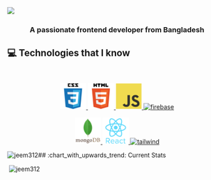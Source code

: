 <a href="https://www.facebook.com/mirhussainmurtaza/">
<img src="https://i.ibb.co/K06jCkK/futurism-perspective-digital-nomads-lifestyle.jpg" />
</a>




<h3 align="center">A passionate frontend developer from Bangladesh</h3>



## :computer: Technologies that I know
<br />
<p align="center"> <a href="https://www.w3schools.com/css/" target="_blank" rel="noreferrer"> <img src="https://raw.githubusercontent.com/devicons/devicon/master/icons/css3/css3-original-wordmark.svg" alt="css3" width="60" height="60"/> </a>  <a href="https://www.w3.org/html/" target="_blank" rel="noreferrer"> <img src="https://raw.githubusercontent.com/devicons/devicon/master/icons/html5/html5-original-wordmark.svg" alt="html5" width="60" height="60"/> </a>  <a href="https://developer.mozilla.org/en-US/docs/Web/JavaScript" target="_blank" rel="noreferrer"> 
  <img src="https://raw.githubusercontent.com/devicons/devicon/master/icons/javascript/javascript-original.svg" alt="javascript" width="60" height="60"/> </a>
  <a href="https://firebase.google.com/" target="_blank" rel="noreferrer"> <img src="https://www.vectorlogo.zone/logos/firebase/firebase-icon.svg" alt="firebase" width="60" height="60"/> </a>
 <br />
  <br />
  <a href="https://www.mongodb.com/" target="_blank" rel="noreferrer">
    <img src="https://raw.githubusercontent.com/devicons/devicon/master/icons/mongodb/mongodb-original-wordmark.svg" alt="mongodb" width="60" height="60"/> </a> <a href="https://reactjs.org/" target="_blank" rel="noreferrer">
  <img src="https://raw.githubusercontent.com/devicons/devicon/master/icons/react/react-original-wordmark.svg" alt="react" width="60" height="60"/> </a> <a href="https://tailwindcss.com/" target="_blank" rel="noreferrer"> <img src="https://www.vectorlogo.zone/logos/tailwindcss/tailwindcss-icon.svg" alt="tailwind" width="60" height="60"/> </a> </p>



<p><img align="left" src="https://github-readme-stats.vercel.app/api/top-langs?username=jeem312&show_icons=true&locale=en&layout=compact" alt="jeem312" /></p>
## :chart_with_upwards_trend: Current Stats
<br />

<p>&nbsp;<img align="center" src="https://github-readme-stats.vercel.app/api?username=jeem312&show_icons=true&locale=en&layout=donut" alt="jeem312" /></p>

